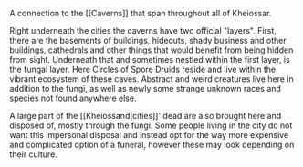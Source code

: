 A connection to the [[Caverns]] that span throughout all of Kheiossar.

Right underneath the cities the caverns have two official "layers". First, there are the basements of buildings, hideouts, shady business and other buildings, cathedrals and other things that would benefit from being hidden from sight.
Underneath that and sometimes nestled within the first layer, is the fungal layer. Here Circles of Spore Druids reside and live within the vibrant ecosystem of these caves. Abstract and weird creatures live here in addition to the fungi, as well as newly some strange unknown races and species not found anywhere else.

A large part of the [[Kheiossand|cities]]' dead are also brought here and disposed of, mostly through the fungi. Some people living in the city do not want this impersonal disposal and instead opt for the way more expensive and complicated option of a funeral, however these may look depending on their culture.